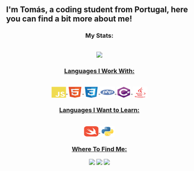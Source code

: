 ## I'm Tomás, a coding student from Portugal, here you can find a bit more about me!
<div align="center">
  <h3>My Stats:</h3>
  <br>
  <a href="https://github.com/tomasvsantos">
  <img height="180em" src="https://github-readme-stats.vercel.app/api?username=tomasvsantos&show_icons=true&theme=nord&include_all_commits=true&count_private=true&hide_border=true"/>
<br>
    <h3>Languages I Work With:</h3>
<div style="display: inline_block"><br>
  <img align="center" alt="Js" height="30" width="40" src="https://raw.githubusercontent.com/devicons/devicon/master/icons/javascript/javascript-plain.svg">
  <img align="center" alt="HTML" height="30" width="40" src="https://raw.githubusercontent.com/devicons/devicon/master/icons/html5/html5-original.svg">
  <img align="center" alt="CSS" height="30" width="40" src="https://raw.githubusercontent.com/devicons/devicon/master/icons/css3/css3-original.svg">
  <img align="center" alt="PHP" height="30" width="40" src="https://raw.githubusercontent.com/devicons/devicon/master/icons/php/php-plain.svg">
  <img align="center" alt="Csharp" height="30" width="40" src="https://raw.githubusercontent.com/devicons/devicon/master/icons/csharp/csharp-original.svg">
  <img align="center" alt="Java" height="30" width="40" src="https://raw.githubusercontent.com/devicons/devicon/master/icons/java/java-plain.svg">
</div>
    
  <h3>Languages I Want to Learn:</h3>
<div style="display: inline_block"><br>
  <img align="center" alt="Swift" height="30" width="40" src="https://raw.githubusercontent.com/devicons/devicon/master/icons/swift/swift-original.svg">
  <img align="center" alt="Python" height="30" width="40" src="https://raw.githubusercontent.com/devicons/devicon/master/icons/python/python-original.svg">
</div>
  
  <h3>Where To Find Me:</h3>
 
<div> 
  <a href="https://instagram.com/tomas.vsantos" target="_blank"><img src="https://img.shields.io/badge/Instagram-%23E4405F?style=for-the-badge&logo=instagram&logoColor=white" target="_blank"></a>
  <a href="https://twitter.com/TomasVSantos" target="_blank"><img src="https://img.shields.io/badge/Twitter-%231DA1F2.svg?style=for-the-badge&logo=Twitter&logoColor=white" target="_blank"></a>
  <a href="https://open.spotify.com/user/c6pme8pz3ahrigm8yoy5eq1gy?si=20f800c57c5a4e80" target="blank"><img src="https://img.shields.io/badge/Spotify-1ED760?&style=for-the-badge&logo=spotify&logoColor=white" target="_blank"></a>
</div>
